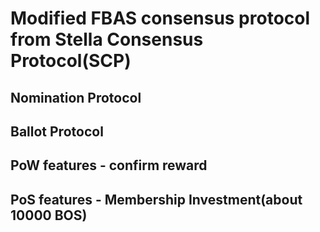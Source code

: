 # Modified FBAS consensus protocol from Stella Consensus Protocol(SCP)

## Nomination Protocol

## Ballot Protocol

## PoW features - confirm reward

## PoS features - Membership Investment(about 10000 BOS)